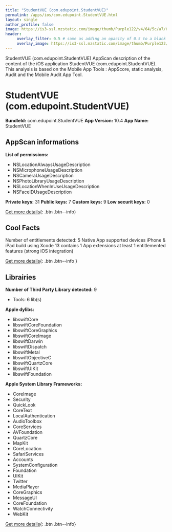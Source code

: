 ```yaml
---
title: "StudentVUE (com.edupoint.StudentVUE)"
permalink: /apps/ios/com.edupoint.StudentVUE.html
layout: single
author_profile: false
image: https://is3-ssl.mzstatic.com/image/thumb/Purple122/v4/64/5c/a7/645ca704-2543-db93-64e9-9beb64ffed3f/AppIcon-0-0-1x_U007emarketing-0-0-0-10-0-0-sRGB-0-0-0-GLES2_U002c0-512MB-85-220-0-0.png/512x512bb.jpg
header: 
     overlay_filter: 0.5 # same as adding an opacity of 0.5 to a black background
     overlay_image: https://is3-ssl.mzstatic.com/image/thumb/Purple122/v4/64/5c/a7/645ca704-2543-db93-64e9-9beb64ffed3f/AppIcon-0-0-1x_U007emarketing-0-0-0-10-0-0-sRGB-0-0-0-GLES2_U002c0-512MB-85-220-0-0.png/512x512bb.jpg
---
```

StudentVUE (com.edupoint.StudentVUE) AppScan description of the content of the iOS application StudentVUE (com.edupoint.StudentVUE). This analysis is based on the Mobile App Tools : AppScore, static analysis, Audit and the Mobile Audit App Tool.

# StudentVUE (com.edupoint.StudentVUE)

**BundleId:** com.edupoint.StudentVUE
**App Version:** 10.4
**App Name:** StudentVUE


## AppScan informations 

**List of permissions:** 
- NSLocationAlwaysUsageDescription
- NSMicrophoneUsageDescription
- NSCameraUsageDescription
- NSPhotoLibraryUsageDescription
- NSLocationWhenInUseUsageDescription
- NSFaceIDUsageDescription
  
  
**Private keys:** 31
**Public keys:** 7
**Custom keys:** 9
**Low securit keys:** 0
  
[Get more details](/pricing.html){: .btn .btn--info}

## Cool Facts

Number of entitlements detected: 5
Native App
supported devices iPhone & iPad
build using Xcode 13
contains 1 App extensions
at least 1 entitlemented features (strong iOS integration)
  
[Get more details](/pricing.html){: .btn .btn--info }

## Librairies 
**Number of Third Party Library detected:** 9
- Tools: 6 lib(s)


**Apple dylibs:**
- libswiftCore
- libswiftCoreFoundation
- libswiftCoreGraphics
- libswiftCoreImage
- libswiftDarwin
- libswiftDispatch
- libswiftMetal
- libswiftObjectiveC
- libswiftQuartzCore
- libswiftUIKit
- libswiftFoundation


**Apple System Library Frameworks:**
- CoreImage
- Security
- QuickLook
- CoreText
- LocalAuthentication
- AudioToolbox
- CoreServices
- AVFoundation
- QuartzCore
- MapKit
- CoreLocation
- SafariServices
- Accounts
- SystemConfiguration
- Foundation
- UIKit
- Twitter
- MediaPlayer
- CoreGraphics
- MessageUI
- CoreFoundation
- WatchConnectivity
- WebKit


  
[Get more details](/pricing.html){: .btn .btn--info}

